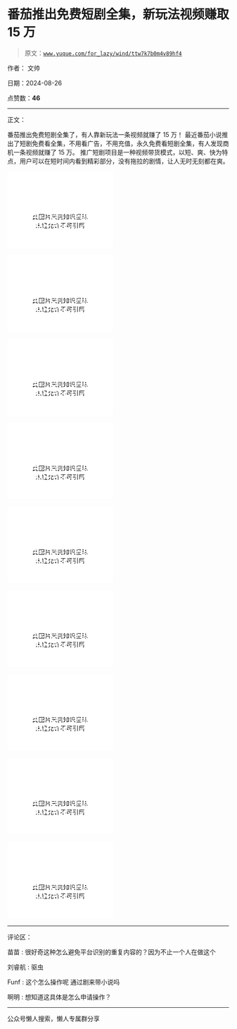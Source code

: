 # 番茄推出免费短剧全集，新玩法视频赚取 15 万

> 原文：[`www.yuque.com/for_lazy/wind/ttw7k7b0m4v89hf4`](https://www.yuque.com/for_lazy/wind/ttw7k7b0m4v89hf4)

作者： 文帅

日期：2024-08-26

点赞数：**46**

* * *

正文：

番茄推出免费短剧全集了，有人靠新玩法一条视频就赚了 15 万！
最近番茄小说推出了短剧免费看全集，不用看广告，不用充值，永久免费看短剧全集，有人发现商机一条视频就赚了 15 万。
推广短剧项目是一种视频带货模式，以短、爽、快为特点，用户可以在短时间内看到精彩部分，没有拖拉的剧情，让人无时无刻都在爽。

![](img/0778ab05a35eaa39c7fb02b0914e798c.png "None")

![](img/2829120b12dd7d26cc005ce39437724f.png "None")

![](img/2aa08185a61647c3d96630ca077ae738.png "None")

![](img/ae2caf5674cb2a4f35586ccbe33bc546.png "None")

![](img/097c64608f32a3ec3814658740c34334.png "None")

![](img/6ff09f9b1d96bea2892852fac5d34d98.png "None")

![](img/f7a748e53deb50709f415b31967cea40.png "None")

![](img/bb884104f7c1384ebe8236dfa594cfd5.png "None")

![](img/f6f88a5bcd400102598221c431c2459e.png "None")

* * *

评论区：

苗苗 : 很好奇这种怎么避免平台识别的重复内容的？因为不止一个人在做这个

刘睿航 : 驱虫

Funf : 这个怎么操作呢 通过剧来带小说吗

啊明 : 想知道这具体是怎么申请操作？

* * *

公众号懒人搜索，懒人专属群分享